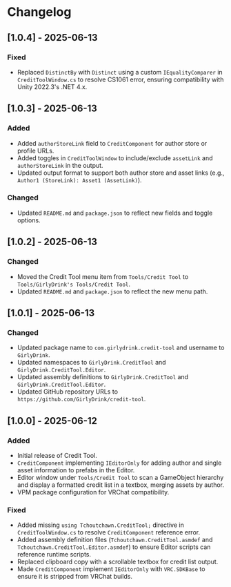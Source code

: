 # Changelog

## [1.0.4] - 2025-06-13
### Fixed
- Replaced `DistinctBy` with `Distinct` using a custom `IEqualityComparer` in `CreditToolWindow.cs` to resolve CS1061 error, ensuring compatibility with Unity 2022.3's .NET 4.x.

## [1.0.3] - 2025-06-13
### Added
- Added `authorStoreLink` field to `CreditComponent` for author store or profile URLs.
- Added toggles in `CreditToolWindow` to include/exclude `assetLink` and `authorStoreLink` in the output.
- Updated output format to support both author store and asset links (e.g., `Author1 (StoreLink): Asset1 (AssetLink)`).

### Changed
- Updated `README.md` and `package.json` to reflect new fields and toggle options.

## [1.0.2] - 2025-06-13
### Changed
- Moved the Credit Tool menu item from `Tools/Credit Tool` to `Tools/GirlyDrink's Tools/Credit Tool`.
- Updated `README.md` and `package.json` to reflect the new menu path.

## [1.0.1] - 2025-06-13
### Changed
- Updated package name to `com.girlydrink.credit-tool` and username to `GirlyDrink`.
- Updated namespaces to `GirlyDrink.CreditTool` and `GirlyDrink.CreditTool.Editor`.
- Updated assembly definitions to `GirlyDrink.CreditTool` and `GirlyDrink.CreditTool.Editor`.
- Updated GitHub repository URLs to `https://github.com/GirlyDrink/credit-tool`.

## [1.0.0] - 2025-06-12
### Added
- Initial release of Credit Tool.
- `CreditComponent` implementing `IEditorOnly` for adding author and single asset information to prefabs in the Editor.
- Editor window under `Tools/Credit Tool` to scan a GameObject hierarchy and display a formatted credit list in a textbox, merging assets by author.
- VPM package configuration for VRChat compatibility.

### Fixed
- Added missing `using Tchoutchawn.CreditTool;` directive in `CreditToolWindow.cs` to resolve `CreditComponent` reference error.
- Added assembly definition files (`Tchoutchawn.CreditTool.asmdef` and `Tchoutchawn.CreditTool.Editor.asmdef`) to ensure Editor scripts can reference runtime scripts.
- Replaced clipboard copy with a scrollable textbox for credit list output.
- Made `CreditComponent` implement `IEditorOnly` with `VRC.SDKBase` to ensure it is stripped from VRChat builds.